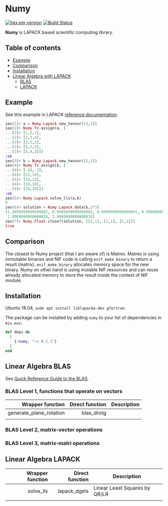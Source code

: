 # Numy
[![hex.pm version](https://img.shields.io/hexpm/v/numy.svg)](https://hex.pm/packages/numy)
[![Build Status](https://travis-ci.org/curoles/elixir-numy.svg?branch=master)](
https://travis-ci.org/curoles/elixir-numy)

**Numy** is LAPACK based scientific computing library.

## Table of contents

- [Example](#example)
- [Comparison](#comparison)
- [Installation](#installation)
- [Linear Algebra with LAPACK](#linear-algebra-with-lapack)
  * [BLAS](#blas)
  * [LAPACK](#lapack)

## Example

See this example in LAPACK [reference documentation](http://www.netlib.org/lapack/explore-html/d8/dd5/example___d_g_e_l_s__rowmajor_8c_source.html).

```elixir
iex(1)> a = Numy.Lapack.new_tensor([3,5])
iex(2)> Numy.Tz.assign(a, [
...(2)> [1,1,1],
...(2)> [2,3,4],
...(2)> [3,5,2],
...(2)> [4,2,5],
...(2)> [5,4,3]])
:ok
iex(3)> b = Numy.Lapack.new_tensor([2,5])
iex(4)> Numy.Tz.assign(b, [
...(4)> [-10,-3],
...(4)> [12,14],
...(4)> [14,12],
...(4)> [16,16],
...(4)> [18,16]])
:ok
iex(5)> Numy.Lapack.solve_lls(a,b)
0
iex(6)> solution = Numy.Lapack.data(b,2*3)
[1.9999999999999982, 0.9999999999999983, 0.9999999999999991, 0.9999999999999997,
 1.0000000000000024, 2.0000000000000018]
iex(7)> Numy.Float.close?(solution, [[2,1], [1,1], [1,2]])
true
```

## Comparison

The closest to Numy project (that I am aware of) is Matrex. Matrex is using immutable binaries
and NIF code is calling `enif_make_binary` to return a result (matrix). `enif_make_binary` allocates
memory space for the new binary. Numy on other hand is using mutable NIF resources and can reuse
already allocated memory to store the result inside the context of NIF module.

## Installation

Ubuntu 18.04, `sudo apt install liblapacke-dev gfortran`.

The package can be installed
by adding `numy` to your list of dependencies in `mix.exs`:

```elixir
def deps do
  [
    {:numy, "~> 0.1.1"}
  ]
end
```

## Linear Algebra BLAS

See [Quick Reference Guide to the BLAS](http://www.netlib.org/lapack/lug/node145.html).

### BLAS Level 1, functions that operate on vectors

|          Wrapper function       |       Direct function      |        Description               |
| ------------------------------: | -------------------------: | ---------------------------------|
|         generate_plane_rotation |                 blas_drotg | |
| | | |

### BLAS Level 2, matrix-vector operations

### BLAS Level 3, matrix-matri operations

## Linear Algebra LAPACK

|          Wrapper function       |       Direct function      |        Description                  |
| ------------------------------: | -------------------------: |-------------------------------------|
|                       solve_lls |               lapack_dgels | Linear Least Squares by QR/LR       |
| | | |


